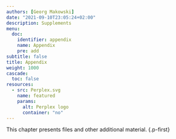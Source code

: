 ```yaml
---
authors: [Georg Makowski]
date: "2021-09-10T23:05:24+02:00"
description: Supplements
menu:
  doc:
    identifier: appendix
    name: Appendix
    pre: add
subtitle: false
title: Appendix
weight: 1000
cascade:
  toc: false
resources: 
  - src: Perplex.svg
    name: featured
    params:
      alt: Perplex logo
      container: "no"
---
```


This chapter presents files and other additional material.
{.p-first} <!-- more -->
